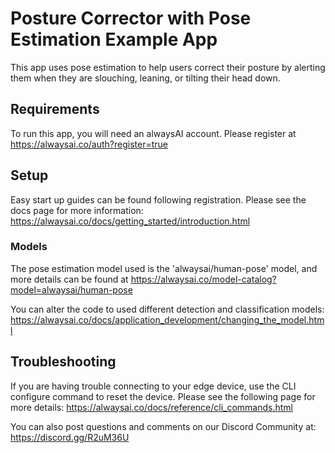 # Posture Corrector with Pose Estimation Example App
This app uses pose estimation to help users correct their posture by alerting them when they are slouching, leaning, or tilting their head down.

## Requirements
To run this app, you will need an alwaysAI account. Please register at https://alwaysai.co/auth?register=true

## Setup
Easy start up guides can be found following registration. Please see the docs page for more information: https://alwaysai.co/docs/getting_started/introduction.html

### Models
The pose estimation model used is the 'alwaysai/human-pose' model, and more details can be found at https://alwaysai.co/model-catalog?model=alwaysai/human-pose


You can alter the code to used different detection and classification models: https://alwaysai.co/docs/application_development/changing_the_model.html


## Troubleshooting
If you are having trouble connecting to your edge device, use the CLI configure command to reset the device. Please see the following page for more details: https://alwaysai.co/docs/reference/cli_commands.html

You can also post questions and comments on our Discord Community at: https://discord.gg/R2uM36U